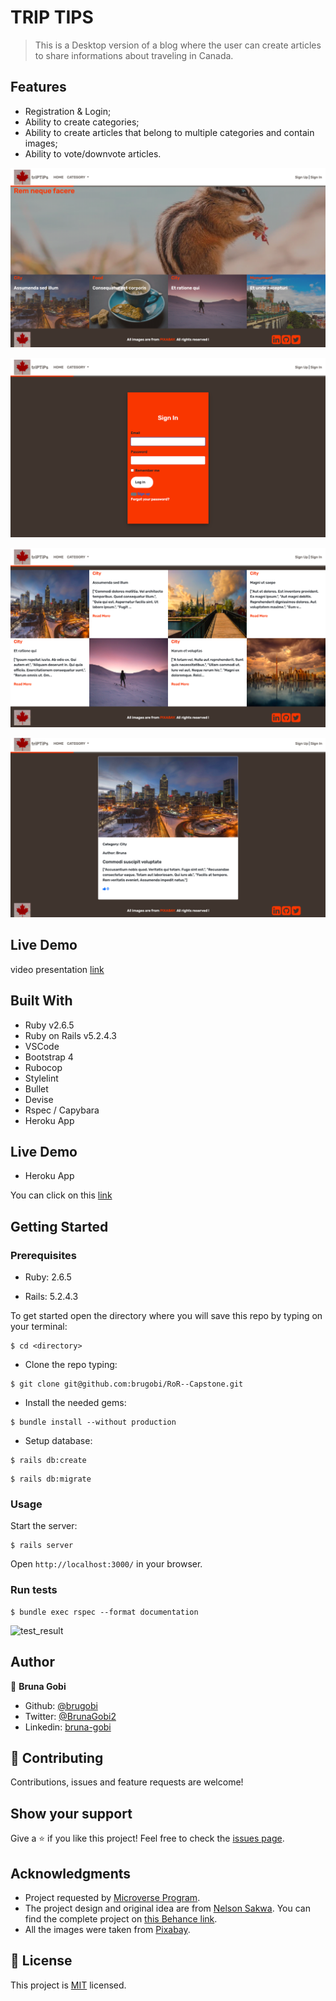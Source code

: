 # TRIP TIPS

> This is a Desktop version of a blog where the user can create articles to share informations about traveling in Canada.

## Features
- Registration & Login;
- Ability to create categories;
- Ability to create articles that belong to multiple categories and contain images;
- Ability to vote/downvote articles.

![home_page](./app/assets/images/home_page.png)

![sign_in_page](./app/assets/images/sign_in_page.png)

![category_page](./app/assets/images/category_page.png)

![article_page](./app/assets/images/article_page.png)

## Live Demo

video presentation [link](https://www.loom.com/share/5b7b0a847aa441549d1096e97d323387)

## Built With

- Ruby v2.6.5
- Ruby on Rails v5.2.4.3
- VSCode
- Bootstrap 4
- Rubocop
- Stylelint
- Bullet
- Devise
- Rspec / Capybara
- Heroku App

## Live Demo

- Heroku App

You can click on this [link](https://trip-tips-canada.herokuapp.com)


## Getting Started


### Prerequisites

- Ruby: 2.6.5

- Rails: 5.2.4.3

To get started open the directory where you will save this repo by typing on your terminal:

```
$ cd <directory>
```

- Clone the repo typing:

```
$ git clone git@github.com:brugobi/RoR--Capstone.git
```

- Install the needed gems:

```
$ bundle install --without production
```

- Setup database:

```
$ rails db:create 
````
```
$ rails db:migrate
```


### Usage


Start the server:

```
$ rails server
```

Open `http://localhost:3000/` in your browser.


### Run tests

```
$ bundle exec rspec --format documentation
```
![test_result](./app/assets/images/test_result.png)

## Author

👤 **Bruna Gobi**

- Github: [@brugobi](https://github.com/brugobi)
- Twitter: [@BrunaGobi2](https://twitter.com/BrunaGobi2)
- Linkedin: [bruna-gobi](https://www.linkedin.com/in/bruna-gobi/)

## 🤝 Contributing

Contributions, issues and feature requests are welcome!

## Show your support

Give a ⭐️ if you like this project!
Feel free to check the [issues page](issues/).

## Acknowledgments

- Project requested by [Microverse Program](https://www.microverse.org/).
- The project design and original idea are from [Nelson Sakwa](https://www.behance.net/sakwadesignstudio). You can find the complete project on [this Behance link](https://www.behance.net/gallery/14554909/liFEsTlye-Mobile-version).
- All the images were taken from [Pixabay](https://pixabay.com/pt/).

## 📝 License

This project is [MIT](lic.url) licensed.
